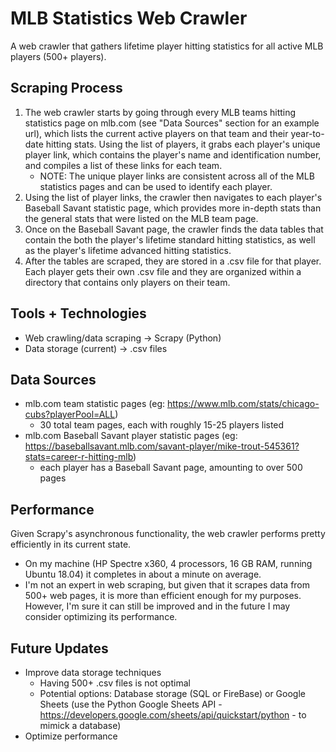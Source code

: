 # MLB Statistics Web Crawler

A web crawler that gathers lifetime player hitting statistics for all active MLB players (500+ players).

## Scraping Process

1. The web crawler starts by going through every MLB teams hitting statistics page on mlb.com (see "Data Sources" section for an example url), which lists the current active players on that team and their year-to-date hitting stats. Using the list of players, it grabs each player's unique player link, which contains the player's name and identification number, and compiles a list of these links for each team. 
    - NOTE: The unique player links are consistent across all of the MLB statistics pages and can be used to identify each player.
2. Using the list of player links, the crawler then navigates to each player's Baseball Savant statistic page, which provides more in-depth stats than the general stats that were listed on the MLB team page.
3. Once on the Baseball Savant page, the crawler finds the data tables that contain the both the player's lifetime standard hitting statistics, as well as the player's lifetime advanced hitting statistics.
4. After the tables are scraped, they are stored in a .csv file for that player. Each player gets their own .csv file and they are organized within a directory that contains only players on their team.

## Tools + Technologies

- Web crawling/data scraping -> Scrapy (Python)
- Data storage (current) -> .csv files

## Data Sources

- mlb.com team statistic pages (eg: https://www.mlb.com/stats/chicago-cubs?playerPool=ALL)
  - 30 total team pages, each with roughly 15-25 players listed
- mlb.com Baseball Savant player statistic pages (eg: https://baseballsavant.mlb.com/savant-player/mike-trout-545361?stats=career-r-hitting-mlb)
  - each player has a Baseball Savant page, amounting to over 500 pages
  
## Performance

Given Scrapy's asynchronous functionality, the web crawler performs pretty efficiently in its current state. 
- On my machine (HP Spectre x360, 4 processors, 16 GB RAM, running Ubuntu 18.04) it completes in about a minute on average.
- I'm not an expert in web scraping, but given that it scrapes data from 500+ web pages, it is more than efficient enough for my purposes. However, I'm sure it can still be improved and in the future I may consider optimizing its performance.

## Future Updates

- Improve data storage techniques
  - Having 500+ .csv files is not optimal
  - Potential options: Database storage (SQL or FireBase) or Google Sheets (use the Python Google Sheets API - https://developers.google.com/sheets/api/quickstart/python - to mimick a database)
- Optimize performance


